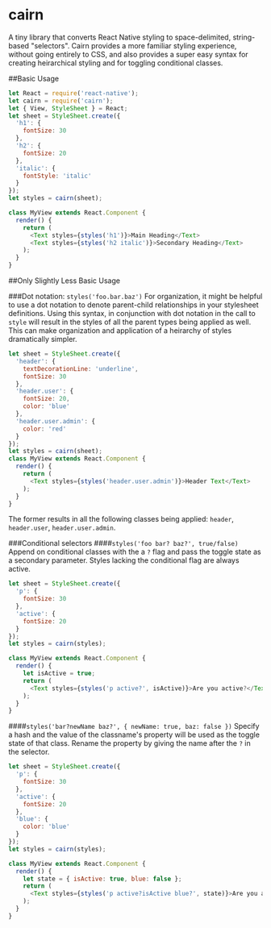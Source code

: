 # cairn
A tiny library that converts React Native styling to space-delimited, string-based "selectors".  Cairn provides a more familiar styling experience, without going entirely to CSS, and also provides a super easy syntax for creating heirarchical styling and for toggling conditional classes.

##Basic Usage

```javascript
let React = require('react-native');
let cairn = require('cairn');
let { View, StyleSheet } = React;
let sheet = StyleSheet.create({
  'h1': {
    fontSize: 30
  },
  'h2': {
    fontSize: 20
  },
  'italic': {
    fontStyle: 'italic'
  }
});
let styles = cairn(sheet);

class MyView extends React.Component {
  render() {
    return (
      <Text styles={styles('h1')}>Main Heading</Text>
      <Text styles={styles('h2 italic')}>Secondary Heading</Text>
    );
  }
}
````

##Only Slightly Less Basic Usage

###Dot notation: `styles('foo.bar.baz')`
For organization, it might be helpful to use a dot notation to denote parent-child relationships in your stylesheet definitions.  Using this syntax, in conjunction with dot notation in the call to `style` will result in the styles of all the parent types being applied as well.  This can make organization and application of a heirarchy of styles dramatically simpler.

````javascript
let sheet = StyleSheet.create({
  'header': {
    textDecorationLine: 'underline',
    fontSize: 30
  },
  'header.user': {
    fontSize: 20,
    color: 'blue'
  },
  'header.user.admin': {
    color: 'red'
  }
});
let styles = cairn(sheet);
class MyView extends React.Component {
  render() {
    return (
      <Text styles={styles('header.user.admin')}>Header Text</Text>
    );
  }
}
````

The former results in all the following classes being applied: `header`, `header.user`, `header.user.admin`.


###Conditional selectors
####`styles('foo bar? baz?', true/false)`
Append on conditional classes with the a `?` flag and pass the toggle state as a secondary parameter.  Styles lacking the conditional flag are always active.

````javascript
let sheet = StyleSheet.create({
  'p': {
    fontSize: 30
  },
  'active': {
    fontSize: 20
  }
});
let styles = cairn(styles);

class MyView extends React.Component {
  render() {
    let isActive = true;
    return (
      <Text styles={styles('p active?', isActive)}>Are you active?</Text>
    );
  }
}
````

####`styles('bar?newName baz?', { newName: true, baz: false })`
Specify a hash and the value of the classname's property will be used as the toggle state of that class.  Rename the property by giving the name after the `?` in the selector.

````javascript
let sheet = StyleSheet.create({
  'p': {
    fontSize: 30
  },
  'active': {
    fontSize: 20
  },
  'blue': {
    color: 'blue'
  }
});
let styles = cairn(styles);

class MyView extends React.Component {
  render() {
    let state = { isActive: true, blue: false };
    return (
      <Text styles={styles('p active?isActive blue?', state)}>Are you active and blue?</Text>
    );
  }
}
````